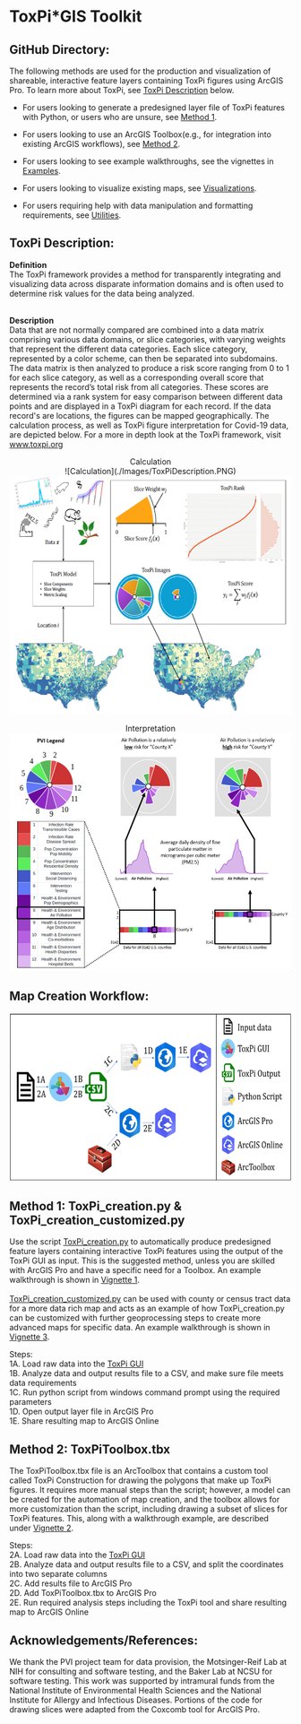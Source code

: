 # ToxPi\*GIS Toolkit
## **GitHub Directory:** 
The following methods are used for the production and visualization of shareable, interactive feature layers containing ToxPi figures using ArcGIS Pro. To learn more about ToxPi, see [ToxPi Description](#ToxPi-Description) below.  

* For users looking to generate a predesigned layer file of ToxPi features with Python, or users who are unsure, see [Method 1](#method-1-toxpi_creationpy--toxpi_creation_customizedpy).  

* For users looking to use an ArcGIS Toolbox(e.g., for integration into existing ArcGIS workflows), see [Method 2](#method-2-toxpitoolboxtbx).  

* For users looking to see example walkthroughs, see the vignettes in [Examples](./Examples/).  

* For users looking to visualize existing maps, see [Visualizations](./Examples/Visualizations.md).  

* For users requiring help with data manipulation and formatting requirements, see [Utilities](./Utilities/).  

<a id="ToxPi-Description"></a>

## **ToxPi Description:** 

**Definition**  
The ToxPi framework provides a method for transparently integrating and visualizing data across disparate information domains and is often used to determine risk values for the data being analyzed.  
<br>

**Description**  
Data that are not normally compared are combined into a data matrix comprising various data domains, or slice categories, with varying weights that represent the different data categories. Each slice category, represented by a color scheme, can then be separated into subdomains. The data matrix is then analyzed to produce a risk score ranging from 0 to 1 for each slice category, as well as a corresponding overall score that represents the record’s total risk from all categories. These scores are determined via a rank system for easy comparison between different data points and are displayed in a ToxPi diagram for each record. If the data record's are locations, the figures can be mapped geographically. The calculation process, as well as ToxPi figure interpretation for Covid-19 data, are depicted below. For a more in depth look at the ToxPi framework, visit www.toxpi.org

<p align = "center">
Calculation  
<br>
![Calculation](./Images/ToxPiDescription.PNG)
<img src="./Images/ToxPiDescription.PNG" data-canonical-  
src="./Images/ToxPiDescription.PNG" width="550" height="425" />  
</p>  

<p align = "center">
Interpretation
<br>
<img src="./Images/ToxPiInterpretation.PNG" data-canonical-  
src="./Images/ToxPiInterpretation.PNG" width="550" height="425" />  
</p>  

<a id="Map-Creation-Workflow"></a>

## **Map Creation Workflow:**  
<p align = "center">
<img src="./Images/MapCreationWorkflow.PNG" data-canonical-  
src="./Images/MapCreationWorkflow.PNG" width="600" height="300" />  
</p>  
  
<a id="method-1-toxpi_creationpy--toxpi_creation_customizedpy"></a>
  
## **Method 1: ToxPi_creation.py & ToxPi_creation_customized.py**   
Use the script [ToxPi_creation.py](ToxPi_creation.py)  to automatically produce predesigned feature layers containing interactive ToxPi features using the output of the ToxPi GUI as input. This is the suggested method, unless you are skilled with ArcGIS Pro and have a specific need for a Toolbox. An example walkthrough is shown in [Vignette 1](./Examples/Vignette1-%20Using%20ToxPi_creation.md). 
<br></br>
[ToxPi_creation_customized.py](ToxPi_creation_customized.py) can be used with county or census tract data for a more data rich map and acts as an example of how ToxPi_creation.py can be customized with further geoprocessing steps to create more advanced maps for specific data. An example walkthrough is shown in [Vignette 3](./Examples/Vignette3-%20Using%20ToxPi_creation_customized.md).  

Steps:  
1A. Load raw data into the [ToxPi GUI](https://toxpi.org/)  
1B. Analyze data and output results file to a CSV, and make sure file meets data requirements    
1C. Run python script from windows command prompt using the required parameters  
1D. Open output layer file in ArcGIS Pro  
1E. Share resulting map to ArcGIS Online  

<a id="method-2-toxpitoolboxtbx"></a>

## **Method 2: ToxPiToolbox.tbx**  
The ToxPiToolbox.tbx file is an ArcToolbox that contains a custom tool called ToxPi Construction for drawing the polygons that make up ToxPi figures. It requires more manual steps than the script; however, a model can be created for the automation of map creation, and the toolbox allows for more customization than the script, including drawing a subset of slices for ToxPi features. This, along with a walkthrough example, are described under [Vignette 2](./Examples/Vignette2-%20Using%20ToxPiToolbox.md).  

Steps:  
2A. Load raw data into the [ToxPi GUI](https://toxpi.org/)  
2B. Analyze data and output results file to a CSV, and split the coordinates into two separate columns  
2C. Add results file to ArcGIS Pro  
2D. Add ToxPiToolbox.tbx to ArcGIS Pro  
2E. Run required analysis steps including the ToxPi tool and share resulting map to ArcGIS Online   

<a id="Acknowledgements/References:"></a>

## **Acknowledgements/References:**  
We thank the PVI project team for data provision, the Motsinger-Reif Lab at NIH for consulting and software testing, and the Baker Lab at NCSU for software testing. This work was supported by intramural funds from the National Institute of Environmental Health Sciences and the National Institute for Allergy and Infectious Diseases. Portions of the code for drawing slices were adapted from the Coxcomb tool for ArcGIS Pro. 

    
    
